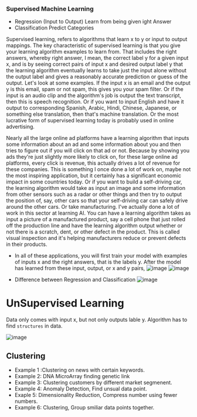 ### Supervised Machine Learning
* Regression (Input to Output) Learn from being given ight Answer
* Classification Predict Categories
  
Supervised learning, refers to algorithms that learn x to y or input to output mappings. 
The key characteristic of supervised learning is that you give your learning algorithm examples to learn from. 
That includes the right answers, whereby right answer, I mean, the correct label y for a given input x, and is by seeing correct pairs
of input x and desired output label y that the learning algorithm eventually learns to take just the input alone without the output label 
and gives a reasonably accurate prediction or guess of the output. Let's look at some examples. If the input x is an email and the output 
y is this email, spam or not spam, this gives you your spam filter. Or if the input is an audio clip and the algorithm's job is output the text transcript, 
then this is speech recognition. Or if you want to input English and have it output to corresponding Spanish, Arabic, Hindi, Chinese, Japanese, 
or something else translation, then that's machine translation. Or the most lucrative form of supervised learning today is probably used in online advertising. 

Nearly all the large online ad platforms have a learning algorithm that inputs some information about an ad and some information about you and then tries 
to figure out if you will click on that ad or not. Because by showing you ads they're just slightly more likely to click on, for these large online ad platforms,
every click is revenue, this actually drives a lot of revenue for these companies. This is something I once done a lot of work on, maybe not the most inspiring application,
but it certainly has a significant economic impact in some countries today. Or if you want to build a self-driving car, the learning algorithm would take 
as input an image and some information from other sensors such as a radar or other things and then try to output the position of, say, 
other cars so that your self-driving car can safely drive around the other cars. Or take manufacturing. I've actually done a lot of work in this sector at learning AI.
You can have a learning algorithm takes as input a picture of a manufactured product, say a cell phone that just rolled off the production line and have the learning 
algorithm output whether or not there is a scratch, dent, or other defect in the product.
This is called visual inspection and it's helping manufacturers reduce or prevent defects in their products. 

* In all of these applications, you will first train your model with examples of inputs x and the right answers, that is the labels y. After the model has learned from these input, output, or x and y pairs, 
![image](https://github.com/user-attachments/assets/af21f6d2-38e9-4575-b3c9-80e54081c2ef)
![image](https://github.com/user-attachments/assets/25227689-8403-48d4-8905-f0922264ccd6)

* Difference between Regression and Classification
![image](https://github.com/user-attachments/assets/67debad8-5cdf-42af-902c-ae5a1582ac34)


# UnSupervised Learning
Data only comes with input x, but not only outputs lable y. Algorithm has to find `structures` in data. 

![image](https://github.com/user-attachments/assets/d4a93fbd-4e0d-4030-97e1-1cd4122edaa7)

## Clustering 
* Example 1 :Clustering on news with certain keywords.
* Example 2: DNA MicroArray finding genetic link
* Example 3: Clustering customers by different market segmenent.
* Example 4: Anomaly Detection, Find unsual data point.
* Exaple  5: Dimensionality Reduction, Compress number using fewer numbers.
* Example 6: Clustering, Group smiliar data points together. 

